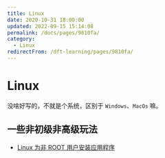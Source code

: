 ```yaml
---
title: Linux
date: 2020-10-31 18:00:00
updated: 2022-09-15 15:14:08
permalink: /docs/pages/9810fa/
category:
  - Linux
redirectFrom: /dft-learning/pages/9810fa/
---
```


# Linux

没啥好写的，不就是个系统，区别于 `Windows`、`MacOs` 嘛。

## 一些非初级非高级玩法

- [Linux 为非 ROOT 用户安装应用程序](https://tlanyan.me/work-with-linux-without-root-permission/)
